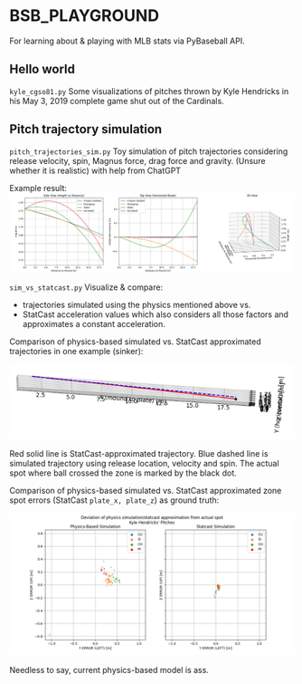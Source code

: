 # BSB_PLAYGROUND

For learning about & playing with MLB stats via PyBaseball API.

## Hello world
`kyle_cgso81.py` Some visualizations of pitches thrown by Kyle Hendricks in his May 3, 2019 complete game shut out of the Cardinals.

## Pitch trajectory simulation
`pitch_trajectories_sim.py` Toy simulation of pitch trajectories considering release velocity, spin, Magnus force, drag force and gravity. (Unsure whether it is realistic) with help from ChatGPT

Example result:
![img_pitch_trajectorys](./assets/pitch_trajectory_sim.png)

`sim_vs_statcast.py` Visualize & compare:
* trajectories simulated using the physics mentioned above vs.
* StatCast acceleration values which also considers all those factors and approximates a constant acceleration.

Comparison of physics-based simulated vs. StatCast approximated trajectories in one example (sinker):

![img_sim_v_statcast_1pitch](./assets/hendricks_sinker_statcast_v_sim.png)

Red solid line is StatCast-approximated trajectory. Blue dashed line is simulated trajectory using release location, velocity and spin.
The actual spot where ball crossed the zone is marked by the black dot.



Comparison of physics-based simulated vs. StatCast approximated zone spot errors (StatCast `plate_x, plate_z`) as ground truth:

![img_sim_v_statcast_agg](./assets/error_comparison.png)

Needless to say, current physics-based model is ass.
